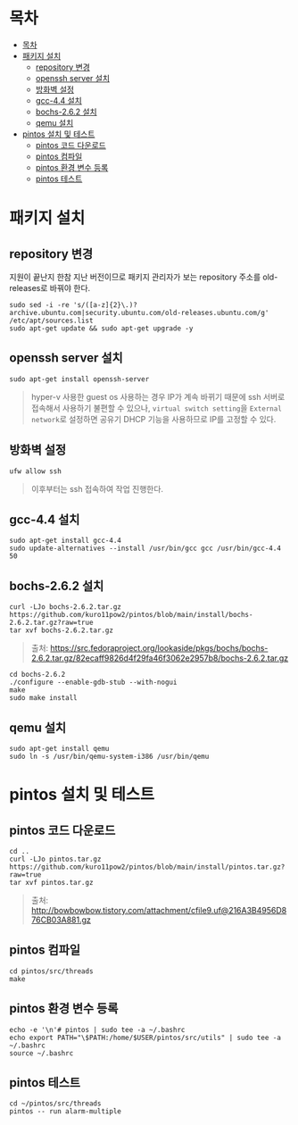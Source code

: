 # 목차
- [목차](#목차)
- [패키지 설치](#패키지-설치)
  - [repository 변경](#repository-변경)
  - [openssh server 설치](#openssh-server-설치)
  - [방화벽 설정](#방화벽-설정)
  - [gcc-4.4 설치](#gcc-44-설치)
  - [bochs-2.6.2 설치](#bochs-262-설치)
  - [qemu 설치](#qemu-설치)
- [pintos 설치 및 테스트](#pintos-설치-및-테스트)
  - [pintos 코드 다운로드](#pintos-코드-다운로드)
  - [pintos 컴파일](#pintos-컴파일)
  - [pintos 환경 변수 등록](#pintos-환경-변수-등록)
  - [pintos 테스트](#pintos-테스트)

# 패키지 설치

## repository 변경
지원이 끝난지 한참 지난 버전이므로 패키지 관리자가 보는 repository 주소를 old-releases로 바꿔야 한다.
```
sudo sed -i -re 's/([a-z]{2}\.)?archive.ubuntu.com|security.ubuntu.com/old-releases.ubuntu.com/g' /etc/apt/sources.list
sudo apt-get update && sudo apt-get upgrade -y
```

## openssh server 설치
```console
sudo apt-get install openssh-server
```

> hyper-v 사용한 guest os 사용하는 경우 IP가 계속 바뀌기 때문에 ssh 서버로 접속해서 사용하기 불편할 수 있으나, `virtual switch setting`을 `External network`로 설정하면 공유기 DHCP 기능을 사용하므로 IP를 고정할 수 있다.

## 방화벽 설정
```console
ufw allow ssh
```

> 이후부터는 ssh 접속하여 작업 진행한다.

## gcc-4.4 설치
```console
sudo apt-get install gcc-4.4
sudo update-alternatives --install /usr/bin/gcc gcc /usr/bin/gcc-4.4 50
```

## bochs-2.6.2 설치
```console
curl -LJo bochs-2.6.2.tar.gz https://github.com/kuro11pow2/pintos/blob/main/install/bochs-2.6.2.tar.gz?raw=true
tar xvf bochs-2.6.2.tar.gz
```
> 출처: https://src.fedoraproject.org/lookaside/pkgs/bochs/bochs-2.6.2.tar.gz/82ecaff9826d4f29fa46f3062e2957b8/bochs-2.6.2.tar.gz

```console
cd bochs-2.6.2
./configure --enable-gdb-stub --with-nogui
make
sudo make install
```


## qemu 설치
```console
sudo apt-get install qemu
sudo ln -s /usr/bin/qemu-system-i386 /usr/bin/qemu
```

# pintos 설치 및 테스트
## pintos 코드 다운로드
```console
cd ..
curl -LJo pintos.tar.gz https://github.com/kuro11pow2/pintos/blob/main/install/pintos.tar.gz?raw=true
tar xvf pintos.tar.gz
```
> 출처: http://bowbowbow.tistory.com/attachment/cfile9.uf@216A3B4956D876CB03A881.gz

## pintos 컴파일
```console
cd pintos/src/threads
make
```

## pintos 환경 변수 등록
```console
echo -e '\n'# pintos | sudo tee -a ~/.bashrc
echo export PATH="\$PATH:/home/$USER/pintos/src/utils" | sudo tee -a ~/.bashrc
source ~/.bashrc
```

## pintos 테스트
```console
cd ~/pintos/src/threads
pintos -- run alarm-multiple
```